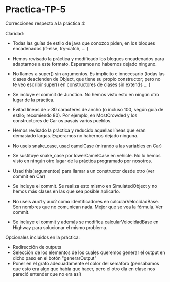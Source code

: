 # Practica-TP-5

Correcciones respecto a la práctica 4:

Claridad:

+ Todas las guías de estilo de java que conozco piden, en los bloques encadenados (if-else, try-catch, ... )
- Hemos revisado la práctica y modificado los bloques encadenados para adaptarnos a este formato.
  Esperamos no habernos dejado ninguno.

+ No llames a super() sin argumentos. Es implícito e innecesario (todas las clases descienden de Object,
  que tiene su propio constructor; pero no te veo escribir super() en constructores de clases sin extends ... )
- Se incluye el commit de Junction. No hemos visto esto en ningún otro lugar de la práctica.


+ Evitad líneas de > 80 caracteres de ancho (o incluso 100, según guía de estilo; recomiendo 80). 
  Por ejemplo, en MostCrowded y los constructores de Car os pasais varios pueblos.
- Hemos revisado la práctica y reducido aquellas líneas que eran demasiado largas. Esperamos no habernos dejado
  ninguna.

+ No useis snake_case, usad camelCase (mirando a las variables en Car)
- Se sustituye snake_case por lowerCamelCase en vehicle. No lo hemos visto en ningún otro lugar de la práctica
  programado por nosotros.

+ Usad this(argumentos) para llamar a un constructor desde otro (ver commit en Car)
- Se incluye el commit. Se realiza esto mismo en SimulatedObject y no hemos más clases en las que sea
  posible aplicarlo.

+ No useis aux1 y aux2 como identificadores en calcularVelocidadBase. Son nombres que no comunican
  nada. Mejor que se vea la fórmula. Ver commit.
- Se incluye el commit y además se modifica calcularVelocidadBase en Highway para solucionar el 
  mismo problema.

Opcionales incluidos en la práctica:
- Redirección de outputs
- Selección de los elementos de los cuales queremos generar el output en dicho paso en el botón 
  "generarOutput"
- Poner en el grafo adecuadamente el color del semáforo (pensábamos que esto era algo que había
  que hacer, pero el otro día en clase nos pareció entender que no era así)
